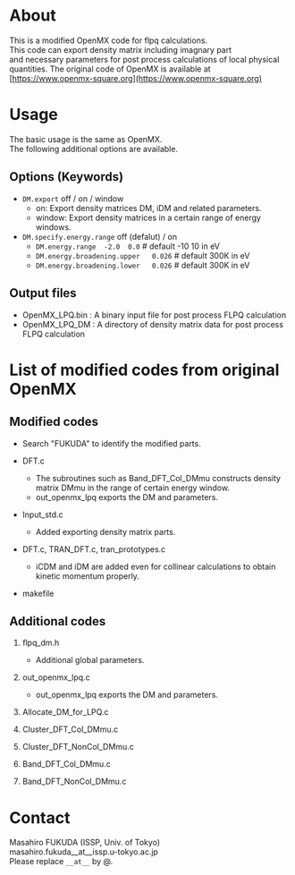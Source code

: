 # About

This is a modified OpenMX code for flpq calculations.  
This code can export density matrix including imagnary part  
and necessary parameters for post process calculations of local physical quantities. 
The original code of OpenMX is available at [https://www.openmx-square.org](https://www.openmx-square.org)

# Usage
The basic usage is the same as OpenMX.  
The following additional options are available.

## Options (Keywords)

- `DM.export`   off / on / window
  - on: Export density matrices DM, iDM and related parameters.
  - window: Export density matrices in a certain range of energy windows.
- `DM.specify.energy.range`  off (defalut) / on
  - `DM.energy.range  -2.0  0.0`  # default -10  10 in eV
  - `DM.energy.broadening.upper   0.026`  # default 300K in eV
  - `DM.energy.broadening.lower   0.026`  # default 300K in eV

## Output files
- OpenMX_LPQ.bin : A binary input file for post process FLPQ calculation 
- OpenMX_LPQ_DM : A directory of density matrix data for post process FLPQ calculation

# List of modified codes from original OpenMX

## Modified codes
- Search "FUKUDA" to identify the modified parts.

- DFT.c
  - The subroutines such as Band_DFT_Col_DMmu constructs density matrix DMmu in the range of certain energy window.
  - out_openmx_lpq exports the DM and parameters.

- Input_std.c
  - Added exporting density matrix parts.


- DFT.c, TRAN_DFT.c, tran_prototypes.c
  - iCDM and iDM are added even for collinear calculations to obtain kinetic momentum properly.

- makefile

## Additional codes
1. flpq_dm.h
    - Additional global parameters.

1. out_openmx_lpq.c
    - out_openmx_lpq exports the DM and parameters.

1. Allocate_DM_for_LPQ.c
1. Cluster_DFT_Col_DMmu.c
1. Cluster_DFT_NonCol_DMmu.c
1. Band_DFT_Col_DMmu.c
1. Band_DFT_NonCol_DMmu.c

# Contact
Masahiro FUKUDA (ISSP, Univ. of Tokyo)  
masahiro.fukuda__at__issp.u-tokyo.ac.jp  
Please replace `__at__` by @.
